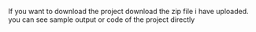 If you want to download the project download the zip file i have uploaded.
you can see sample output or code of the project directly
